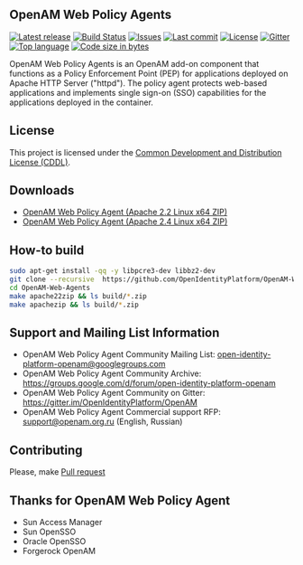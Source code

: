 ## OpenAM Web Policy Agents
[![Latest release](https://img.shields.io/github/release/OpenIdentityPlatform/OpenAM-Web-Agents.svg)](https://github.com/OpenIdentityPlatform/OpenAM-Web-Agents/releases)
[![Build Status](https://travis-ci.org/OpenIdentityPlatform/OpenAM-Web-Agents.svg)](https://travis-ci.org/OpenIdentityPlatform/OpenAM-Web-Agents)
[![Issues](https://img.shields.io/github/issues/OpenIdentityPlatform/OpenAM-Web-Agents.svg)](https://github.com/OpenIdentityPlatform/OpenAM-Web-Agents/issues)
[![Last commit](https://img.shields.io/github/last-commit/OpenIdentityPlatform/OpenAM-Web-Agents.svg)](https://github.com/OpenIdentityPlatform/OpenAM-Web-Agents/commits/master)
[![License](https://img.shields.io/badge/license-CDDL-blue.svg)](https://github.com/OpenIdentityPlatform/OpenAM-Web-Agents/blob/master/LICENSE.md)
[![Gitter](https://img.shields.io/gitter/room/nwjs/nw.js.svg)](https://gitter.im/OpenIdentityPlatform/OpenAM)
[![Top language](https://img.shields.io/github/languages/top/OpenIdentityPlatform/OpenAM-Web-Agents.svg)](https://github.com/OpenIdentityPlatform/OpenAM-Web-Agents)
[![Code size in bytes](https://img.shields.io/github/languages/code-size/OpenIdentityPlatform/OpenAM-Web-Agents.svg)](https://github.com/OpenIdentityPlatform/OpenAM-Web-Agents)

OpenAM Web Policy Agents is an OpenAM add-on component that functions as a Policy Enforcement Point (PEP) for applications deployed on Apache HTTP Server ("httpd"). The policy agent protects web-based applications and implements single sign-on (SSO) capabilities for the applications deployed in the container.

## License
This project is licensed under the [Common Development and Distribution License (CDDL)](https://github.com/OpenIdentityPlatform/OpenAM-Web-Agents/blob/master/LICENSE.md). 

## Downloads 
* [OpenAM Web Policy Agent (Apache 2.2 Linux x64 ZIP)](https://github.com/OpenIdentityPlatform/OpenAM-Web-Agents/releases)
* [OpenAM Web Policy Agent (Apache 2.4 Linux x64 ZIP)](https://github.com/OpenIdentityPlatform/OpenAM-Web-Agents/releases)

## How-to build
```bash
sudo apt-get install -qq -y libpcre3-dev libbz2-dev
git clone --recursive  https://github.com/OpenIdentityPlatform/OpenAM-Web-Agents.git
cd OpenAM-Web-Agents
make apache22zip && ls build/*.zip
make apachezip && ls build/*.zip
```

## Support and Mailing List Information
* OpenAM Web Policy Agent Community Mailing List: open-identity-platform-openam@googlegroups.com
* OpenAM Web Policy Agent Community Archive: https://groups.google.com/d/forum/open-identity-platform-openam
* OpenAM Web Policy Agent Community on Gitter: https://gitter.im/OpenIdentityPlatform/OpenAM
* OpenAM Web Policy Agent Commercial support RFP: support@openam.org.ru (English, Russian)

## Contributing
Please, make [Pull request](https://github.com/OpenIdentityPlatform/OpenAM-Web-Agents/pulls)

## Thanks for OpenAM Web Policy Agent
* Sun Access Manager
* Sun OpenSSO
* Oracle OpenSSO
* Forgerock OpenAM
